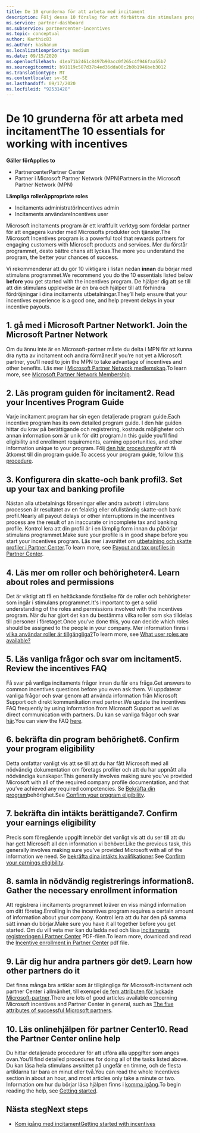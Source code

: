 ```yaml
---
title: De 10 grunderna för att arbeta med incitament
description: Följ dessa 10 förslag för att förbättra din stimulans program upplevelse och få inbetalningar snart.
ms.service: partner-dashboard
ms.subservice: partnercenter-incentives
ms.topic: conceptual
author: Karthic83
ms.author: kashanum
ms.localizationpriority: medium
ms.date: 09/15/2020
ms.openlocfilehash: 41ea71b2461c8497b90acc0f265c4f946faa55b7
ms.sourcegitcommit: b91119c587d37b4ed36dda00c2b0b1946beb3012
ms.translationtype: MT
ms.contentlocale: sv-SE
ms.lasthandoff: 09/17/2020
ms.locfileid: "92531428"
---
```

# <a name="the-10-essentials-for-working-with-incentives"></a><span data-ttu-id="20121-103">De 10 grunderna för att arbeta med incitament</span><span class="sxs-lookup"><span data-stu-id="20121-103">The 10 essentials for working with incentives</span></span>

<span data-ttu-id="20121-104">**Gäller för**</span><span class="sxs-lookup"><span data-stu-id="20121-104">**Applies to**</span></span>

- <span data-ttu-id="20121-105">Partnercenter</span><span class="sxs-lookup"><span data-stu-id="20121-105">Partner Center</span></span>
- <span data-ttu-id="20121-106">Partner i Microsoft Partner Network (MPN)</span><span class="sxs-lookup"><span data-stu-id="20121-106">Partners in the Microsoft Partner Network (MPN)</span></span>

<span data-ttu-id="20121-107">**Lämpliga roller**</span><span class="sxs-lookup"><span data-stu-id="20121-107">**Appropriate roles**</span></span>

- <span data-ttu-id="20121-108">Incitaments administratör</span><span class="sxs-lookup"><span data-stu-id="20121-108">Incentives admin</span></span>
- <span data-ttu-id="20121-109">Incitaments användare</span><span class="sxs-lookup"><span data-stu-id="20121-109">Incentives user</span></span>

<span data-ttu-id="20121-110">Microsoft incitaments program är ett kraftfullt verktyg som fördelar partner för att engagera kunder med Microsofts produkter och tjänster.</span><span class="sxs-lookup"><span data-stu-id="20121-110">The Microsoft Incentives program is a powerful tool that rewards partners for engaging customers with Microsoft products and services.</span></span> <span data-ttu-id="20121-111">Mer du förstår programmet, desto bättre chans att lyckas.</span><span class="sxs-lookup"><span data-stu-id="20121-111">The more you understand the program, the better your chances of success.</span></span>

<span data-ttu-id="20121-112">Vi rekommenderar att du gör 10 viktigare i listan nedan **innan** du börjar med stimulans programmet.</span><span class="sxs-lookup"><span data-stu-id="20121-112">We recommend you do the 10 essentials listed below **before** you get started with the incentives program.</span></span> <span data-ttu-id="20121-113">De hjälper dig att se till att din stimulans upplevelse är en bra och hjälper till att förhindra fördröjningar i dina incitaments utbetalningar.</span><span class="sxs-lookup"><span data-stu-id="20121-113">They’ll help ensure that your incentives experience is a good one, and help prevent delays in your incentive payouts.</span></span>

## <a name="1-join-the-microsoft-partner-network"></a><span data-ttu-id="20121-114">1. gå med i Microsoft Partner Network</span><span class="sxs-lookup"><span data-stu-id="20121-114">1. Join the Microsoft Partner Network</span></span>

<span data-ttu-id="20121-115">Om du ännu inte är en Microsoft-partner måste du delta i MPN för att kunna dra nytta av incitament och andra förmåner.</span><span class="sxs-lookup"><span data-stu-id="20121-115">If you’re not yet a Microsoft partner, you’ll need to join the MPN to take advantage of incentives and other benefits.</span></span> <span data-ttu-id="20121-116">Läs mer i [Microsoft Partner Network medlemskap](https://partner.microsoft.com/membership).</span><span class="sxs-lookup"><span data-stu-id="20121-116">To learn more, see [Microsoft Partner Network Membership](https://partner.microsoft.com/membership).</span></span>

## <a name="2-read-your-incentives-program-guide"></a><span data-ttu-id="20121-117">2. Läs program guiden för incitament</span><span class="sxs-lookup"><span data-stu-id="20121-117">2. Read your Incentives Program Guide</span></span>

<span data-ttu-id="20121-118">Varje incitament program har sin egen detaljerade program guide.</span><span class="sxs-lookup"><span data-stu-id="20121-118">Each incentive program has its own detailed program guide.</span></span> <span data-ttu-id="20121-119">I den här guiden hittar du krav på berättigande och registrering, kostnads möjligheter och annan information som är unik för ditt program.</span><span class="sxs-lookup"><span data-stu-id="20121-119">In this guide you'll find eligibility and enrollment requirements, earning opportunities, and other information unique to your program.</span></span> <span data-ttu-id="20121-120">Följ [den här proceduren](incentives-determined-your-program-eligibility.md#determining-your-program-eligibility)för att få åtkomst till din program guide.</span><span class="sxs-lookup"><span data-stu-id="20121-120">To access your program guide, follow [this procedure](incentives-determined-your-program-eligibility.md#determining-your-program-eligibility).</span></span>

## <a name="3-set-up-your-tax-and-banking-profile"></a><span data-ttu-id="20121-121">3. Konfigurera din skatte-och bank profil</span><span class="sxs-lookup"><span data-stu-id="20121-121">3. Set up your tax and banking profile</span></span>

<span data-ttu-id="20121-122">Nästan alla utbetalnings förseningar eller andra avbrott i stimulans processen är resultatet av en felaktig eller ofullständig skatte-och bank profil.</span><span class="sxs-lookup"><span data-stu-id="20121-122">Nearly all payout delays or other interruptions in the incentives process are the result of an inaccurate or incomplete tax and banking profile.</span></span> <span data-ttu-id="20121-123">Kontrol lera att din profil är i en lämplig form innan du påbörjar stimulans programmet.</span><span class="sxs-lookup"><span data-stu-id="20121-123">Make sure your profile is in good shape before you start your incentives program.</span></span> <span data-ttu-id="20121-124">Läs mer i avsnittet om [utbetalning och skatte profiler i Partner Center](incentives-create-and-manage-your-payout-and-tax-profiles.md).</span><span class="sxs-lookup"><span data-stu-id="20121-124">To learn more, see [Payout and tax profiles in Partner Center](incentives-create-and-manage-your-payout-and-tax-profiles.md).</span></span>

## <a name="4-learn-about-roles-and-permissions"></a><span data-ttu-id="20121-125">4. Läs mer om roller och behörigheter</span><span class="sxs-lookup"><span data-stu-id="20121-125">4. Learn about roles and permissions</span></span>

<span data-ttu-id="20121-126">Det är viktigt att få en heltäckande förståelse för de roller och behörigheter som ingår i stimulans programmet.</span><span class="sxs-lookup"><span data-stu-id="20121-126">It's important to get a solid understanding of the roles and permissions involved with the incentives program.</span></span> <span data-ttu-id="20121-127">När du har gjort det kan du bestämma vilka roller som ska tilldelas till personer i företaget.</span><span class="sxs-lookup"><span data-stu-id="20121-127">Once you've done this, you can decide which roles should be assigned to the people in your company.</span></span> <span data-ttu-id="20121-128">Mer information finns i [vilka användar roller är tillgängliga?](incentives-faq.md#what-user-roles-are-available)</span><span class="sxs-lookup"><span data-stu-id="20121-128">To learn more, see [What user roles are available?](incentives-faq.md#what-user-roles-are-available)</span></span>

## <a name="5-review-the-incentives-faq"></a><span data-ttu-id="20121-129">5. Läs vanliga frågor och svar om incitament</span><span class="sxs-lookup"><span data-stu-id="20121-129">5. Review the incentives FAQ</span></span>

<span data-ttu-id="20121-130">Få svar på vanliga incitaments frågor innan du får ens fråga.</span><span class="sxs-lookup"><span data-stu-id="20121-130">Get answers to common incentives questions before you even ask them.</span></span> <span data-ttu-id="20121-131">Vi uppdaterar vanliga frågor och svar genom att använda information från Microsoft Support och direkt kommunikation med partner.</span><span class="sxs-lookup"><span data-stu-id="20121-131">We update the incentives FAQ frequently by using information from Microsoft Support as well as direct communication with partners.</span></span> <span data-ttu-id="20121-132">Du kan se vanliga frågor och svar [här](incentives-faq.md).</span><span class="sxs-lookup"><span data-stu-id="20121-132">You can view the FAQ [here](incentives-faq.md).</span></span>

## <a name="6-confirm-your-program-eligibility"></a><span data-ttu-id="20121-133">6. bekräfta din program behörighet</span><span class="sxs-lookup"><span data-stu-id="20121-133">6. Confirm your program eligibility</span></span>

<span data-ttu-id="20121-134">Detta omfattar vanligt vis att se till att du har fått Microsoft med all nödvändig dokumentation om företags profiler och att du har uppnått alla nödvändiga kunskaper.</span><span class="sxs-lookup"><span data-stu-id="20121-134">This generally involves making sure you’ve provided Microsoft with all of the required company profile documentation, and that you’ve achieved any required competencies.</span></span> <span data-ttu-id="20121-135">Se [Bekräfta din program](incentives-determined-your-program-eligibility.md)behörighet.</span><span class="sxs-lookup"><span data-stu-id="20121-135">See [Confirm your program eligibility](incentives-determined-your-program-eligibility.md).</span></span>

## <a name="7-confirm-your-earnings-eligibility"></a><span data-ttu-id="20121-136">7. bekräfta din intäkts berättigande</span><span class="sxs-lookup"><span data-stu-id="20121-136">7. Confirm your earnings eligibility</span></span>

<span data-ttu-id="20121-137">Precis som föregående uppgift innebär det vanligt vis att du ser till att du har gett Microsoft all den information vi behöver.</span><span class="sxs-lookup"><span data-stu-id="20121-137">Like the previous task, this generally involves making sure you’ve provided Microsoft with all of the information we need.</span></span> <span data-ttu-id="20121-138">Se [bekräfta dina intäkts kvalifikationer](incentives-confirm-your-earnings-eligibility.md).</span><span class="sxs-lookup"><span data-stu-id="20121-138">See [Confirm your earnings eligibility](incentives-confirm-your-earnings-eligibility.md).</span></span>

## <a name="8-gather-the-necessary-enrollment-information"></a><span data-ttu-id="20121-139">8. samla in nödvändig registrerings information</span><span class="sxs-lookup"><span data-stu-id="20121-139">8. Gather the necessary enrollment information</span></span>

<span data-ttu-id="20121-140">Att registrera i incitaments programmet kräver en viss mängd information om ditt företag.</span><span class="sxs-lookup"><span data-stu-id="20121-140">Enrolling in the incentives program requires a certain amount of information about your company.</span></span> <span data-ttu-id="20121-141">Kontrol lera att du har den på samma sätt innan du börjar.</span><span class="sxs-lookup"><span data-stu-id="20121-141">Make sure you have it all together before you get started.</span></span> <span data-ttu-id="20121-142">Om du vill veta mer kan du ladda ned och läsa [incitaments registreringen i Partner Center](https://assetsprod.microsoft.com/partner-center-incentives-enrollment.pdf) PDF-filen.</span><span class="sxs-lookup"><span data-stu-id="20121-142">To learn more, download and read the [Incentive enrollment in Partner Center](https://assetsprod.microsoft.com/partner-center-incentives-enrollment.pdf) pdf file.</span></span>

## <a name="9-learn-how-other-partners-do-it"></a><span data-ttu-id="20121-143">9. Lär dig hur andra partners gör det</span><span class="sxs-lookup"><span data-stu-id="20121-143">9. Learn how other partners do it</span></span>

<span data-ttu-id="20121-144">Det finns många bra artiklar som är tillgängliga för Microsoft-incitament och partner Center i allmänhet, till exempel [de fem attributen för lyckade Microsoft-partner](https://www.microsoft.com/en-us/us-partner-blog/2019/08/29/the-five-attributes-of-successful-microsoft-partners/).</span><span class="sxs-lookup"><span data-stu-id="20121-144">There are lots of good articles available concerning Microsoft incentives and Partner Center in general, such as [The five attributes of successful Microsoft partners](https://www.microsoft.com/en-us/us-partner-blog/2019/08/29/the-five-attributes-of-successful-microsoft-partners/).</span></span>

## <a name="10-read-the-partner-center-online-help"></a><span data-ttu-id="20121-145">10. Läs onlinehjälpen för partner Center</span><span class="sxs-lookup"><span data-stu-id="20121-145">10. Read the Partner Center online help</span></span>

<span data-ttu-id="20121-146">Du hittar detaljerade procedurer för att utföra alla uppgifter som anges ovan.</span><span class="sxs-lookup"><span data-stu-id="20121-146">You’ll find detailed procedures for doing all of the tasks listed above.</span></span> <span data-ttu-id="20121-147">Du kan läsa hela stimulans avsnittet på ungefär en timme, och de flesta artiklarna tar bara en minut eller två.</span><span class="sxs-lookup"><span data-stu-id="20121-147">You can read the whole Incentives section in about an hour, and most articles only take a minute or two.</span></span> <span data-ttu-id="20121-148">Information om hur du börjar läsa hjälpen finns i [komma igång](incentives-get-started-intro.md).</span><span class="sxs-lookup"><span data-stu-id="20121-148">To begin reading the help, see [Getting started](incentives-get-started-intro.md).</span></span>

## <a name="next-steps"></a><span data-ttu-id="20121-149">Nästa steg</span><span class="sxs-lookup"><span data-stu-id="20121-149">Next steps</span></span>

- [<span data-ttu-id="20121-150">Kom igång med incitament</span><span class="sxs-lookup"><span data-stu-id="20121-150">Getting started with incentives</span></span>](incentives-get-started-intro.md)
